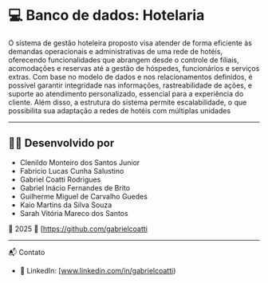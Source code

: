 # 💻 Banco de dados: Hotelaria

  O sistema de gestão hoteleira proposto visa atender de forma eficiente às demandas operacionais e administrativas de uma rede de hotéis, oferecendo funcionalidades que abrangem desde o controle de filiais, acomodações e reservas até a gestão de hóspedes, funcionários e serviços extras. Com base no modelo de dados e nos relacionamentos definidos, é possível garantir integridade nas informações, rastreabilidade de ações, e suporte ao atendimento personalizado, essencial para a experiência do cliente. Além disso, a estrutura do sistema permite escalabilidade, o que possibilita sua adaptação a redes de hotéis com múltiplas unidades

-----


## 👨‍💻 Desenvolvido por
- Clenildo Monteiro dos Santos Junior 
- Fabricio Lucas Cunha Salustino 
- Gabriel Coatti Rodrigues  
- Gabriel Inácio Fernandes de Brito 
- Guilherme Miguel de Carvalho Guedes 
- Kaio Martins da Silva Souza 
- Sarah Vitória Mareco dos Santos


📅 2025
🔗 [https://github.com/gabrielcoatti

----

📬 Contato
- 💼 LinkedIn: [www.linkedin.com/in/gabrielcoatti)
